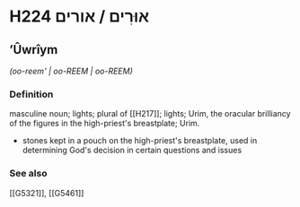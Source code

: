 # H224 אוּרִים / אורים

## ʼÛwrîym

_(oo-reem' | oo-REEM | oo-REEM)_

### Definition

masculine noun; lights; plural of [[H217]]; lights; Urim, the oracular brilliancy of the figures in the high-priest's breastplate; Urim.

- stones kept in a pouch on the high-priest's breastplate, used in determining God's decision in certain questions and issues
### See also

[[G5321]], [[G5461]]

